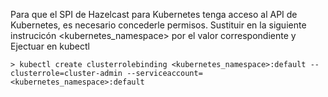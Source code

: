 Para que el SPI de Hazelcast para Kubernetes tenga acceso al API de Kubernetes, es necesario concederle permisos.
Sustituir en la siguiente instrucicón <kubernetes_namespace> por el valor correspondiente y Ejectuar en kubectl

	> kubectl create clusterrolebinding <kubernetes_namespace>:default --clusterrole=cluster-admin --serviceaccount=<kubernetes_namespace>:default